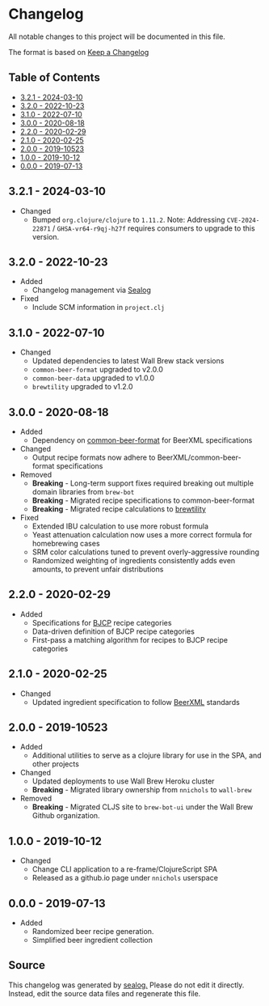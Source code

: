 # Changelog

All notable changes to this project will be documented in this file.

The format is based on [Keep a Changelog](https://keepachangelog.com/en/1.0.0/)

## Table of Contents

* [3.2.1 - 2024-03-10](#321---2024-03-10)
* [3.2.0 - 2022-10-23](#320---2022-10-23)
* [3.1.0 - 2022-07-10](#310---2022-07-10)
* [3.0.0 - 2020-08-18](#300---2020-08-18)
* [2.2.0 - 2020-02-29](#220---2020-02-29)
* [2.1.0 - 2020-02-25](#210---2020-02-25)
* [2.0.0 - 2019-10523](#200---2019-10523)
* [1.0.0 - 2019-10-12](#100---2019-10-12)
* [0.0.0 - 2019-07-13](#000---2019-07-13)

## 3.2.1 - 2024-03-10

* Changed
  * Bumped `org.clojure/clojure` to `1.11.2`. Note: Addressing `CVE-2024-22871` / `GHSA-vr64-r9qj-h27f` requires consumers to upgrade to this version.

## 3.2.0 - 2022-10-23

* Added
  * Changelog management via [Sealog](https://github.com/Wall-Brew-Co/lein-sealog)
* Fixed
  * Include SCM information in `project.clj`

## 3.1.0 - 2022-07-10

* Changed
  * Updated dependencies to latest Wall Brew stack versions
  * `common-beer-format` upgraded to v2.0.0
  * `common-beer-data` upgraded to v1.0.0
  * `brewtility` upgraded to v1.2.0

## 3.0.0 - 2020-08-18

* Added
  * Dependency on [common-beer-format](https://github.com/Wall-Brew-Co/common-beer-format) for BeerXML specifications
* Changed
  * Output recipe formats now adhere to BeerXML/common-beer-format specifications
* Removed
  * **Breaking** - Long-term support fixes required breaking out multiple domain libraries from `brew-bot`
  * **Breaking** - Migrated recipe specifications to common-beer-format
  * **Breaking** - Migrated recipe calculations to [brewtility](https://github.com/Wall-Brew-Co/brewtility)
* Fixed
  * Extended IBU calculation to use more robust formula
  * Yeast attenuation calculation now uses a more correct formula for homebrewing cases
  * SRM color calculations tuned to prevent overly-aggressive rounding
  * Randomized weighting of ingredients consistently adds even amounts, to prevent unfair distributions

## 2.2.0 - 2020-02-29

* Added
  * Specifications for [BJCP](https://www.bjcp.org/) recipe categories
  * Data-driven definition of BJCP recipe categories
  * First-pass a matching algorithm for recipes to BJCP recipe categories

## 2.1.0 - 2020-02-25

* Changed
  * Updated ingredient specification to follow [BeerXML](http://www.beerxml.com/beerxml.htm) standards

## 2.0.0 - 2019-10523

* Added
  * Additional utilities to serve as a clojure library for use in the SPA, and other projects
* Changed
  * Updated deployments to use Wall Brew Heroku cluster
  * **Breaking** - Migrated library ownership from `nnichols` to `wall-brew`
* Removed
  * **Breaking** - Migrated CLJS site to `brew-bot-ui` under the Wall Brew Github organization.

## 1.0.0 - 2019-10-12

* Changed
  * Change CLI application to a re-frame/ClojureScript SPA
  * Released as a github.io page under `nnichols` userspace

## 0.0.0 - 2019-07-13

* Added
  * Randomized beer recipe generation.
  * Simplified beer ingredient collection

## Source

This changelog was generated by [sealog.](https://github.com/Wall-Brew-Co/lein-sealog)
Please do not edit it directly. Instead, edit the source data files and regenerate this file.

